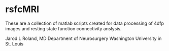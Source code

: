 # rsfcMRI

These are a collection of matlab scripts created for data processing of 4dfp images and resting state function connectivity anslysis.

Jarod L Roland, MD
Department of Neurosurgery
Washington University in St. Louis